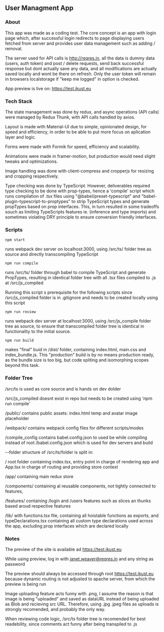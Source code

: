 ## User Managment App

### About

This app was made as a coding test. The core concept is an app with login page which, after successful login redirects to page displaying users fetched from server and provides user data management such as adding / removal.

The server used for API calls is http://reqres.in, all the data is dummy data (users, auth token) and post / delete requests, send back successful response but dont actually save any data, and all modifications are actually saved locally and wont be there on refresh. Only the user token will remain in browsers localstorage if "keep me logged" in option is checked.

App preview is live on: https://test.ikust.eu

### Tech Stack

The state management was done by redux, and async operations (API calls) were managed by Redux Thunk, with API calls handled by axios.

Layout is made with Material-UI due to simple, opinionated design, for speed and efficiency, in order to be able to put more focus on aplication layer and logic.

Forms were made with Formik for speed, efficiency and scalability.

Animations were made in framer-motion, but production would need slight tweaks and optimizations.

Image handling was done with client-compress and cropperjs for resizing and cropping respectively.

Type checking was done by TypeScript. However, deliverables required type checking to be done with prop-types, hence a 'compile' script which runs compilation of .tsx files using "@babel/preset-typescript" and "babel-plugin-typescript-to-proptypes" to strip TypeScript types and generate propTypes based on prop interfaces. This, in turn resulted in some tradeoffs souch as limiting TypeScripts features ie. (inference and type imports) and sometimes violating DRY principle to ensure conversion friendly interfaces.

### Scripts

`npm start`

runs webpack dev server on localhost:3000, using /src/ts/ folder tree as source and directly transcompiling TypeScript

`npm run compile`

runs /src/ts/ folder through babel to compile TypeScript and generate PropTypes, resulting in identical folder tree with all .tsx files compiled to .js at /src/js_compiled

Running this script s prerequisite for the following scripts since /src/js_compiled folder is in .gitignore and needs to be created locally using this script

`npm run review`

runs webpack dev server at localhost:3000, using /src/js_compile folder tree as source, to ensure that transcompiled folder tree is identical in functionality to the initial source.

`npm run build`

makes "final" buid in /dist/ folder, containing index.html, main.css and index_bundle.js. This "production" build is by no means production ready, as the bundle size is too big, but code spliting and isomorphing scopes beyond this task.

### Folder Tree

/src/ts is used as core source and is hands on dev dolder

/src/js_compiled doesnt exist in repo but needs to be created using 'npm run compile'

/public/ contains public assets: index.html temp and avatar image placeholder

/webpack/ contains webpack config files for different scripts/modes

/compile_config contains babel.config.json to used be while compiling instead of root /babel.config.json which is used for dev servers and build

--folder structure of /src/ts/folder is split in:

/ root folder containing index.tsx, entry point in charge of rendering app and App.tsx in charge of routing and providing store context

/app/ containing main redux store

/components/ containing al reusable components, not tightly connected to features,

/features/ containing /login and /users features such as slices an thunks based aroud respective features

/lib/ with functions.tsx file, containing all hoistable functions as exports, and typeDeclarations.tsx containing all custom type declarations used across the app, excluding prop interfaces which are declared locally

### Notes

The preview of the site is available ad https://test.ikust.eu

While using preview, log in with janet.weaver@reqres.in and any string as password

The preview should always be accessed through root https://test.ikust.eu because dynamic routing is not adjusted to apache server, from which the preview is being run

Image uploading feature acts funny with .png, I assume the reason is that image is being "uploaded" and saved as dataURL instead of being uploaded as Blob and recieving src URL. Therefore, using .jpg .jpeg files as uploads is strongly recomended, and probably the only way.

When reviewing code logic, /src/ts folder tree is recomended for best readebility, since comments act funny after being transpiled to .js
